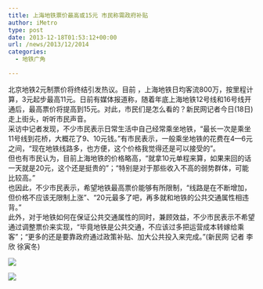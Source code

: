```yaml
---
title: 上海地铁票价最高或15元 市民称需政府补贴
author: iMetro
type: post
date: 2013-12-18T01:53:12+00:00
url: /news/2013/12/2014
categories:
  - 地铁广角

---
```

北京地铁2元制票价将终结引发热议。目前 ，上海地铁日均客流800万，按里程计算，3元起步最高11元。日前有媒体报道称，随着年底上海地铁12号线和16号线开通后，最高票价将提高到15元。对此，市民们是怎么看的？新民网记者今日(18日)走上街头，听听市民声音。  
采访中记者发现，不少市民表示日常生活中自己经常乘坐地铁，“最长一次是乘坐11号线到花桥，大概花了9、10元钱。”有市民表示，一般乘坐地铁的花费在4—6元之间，“现在地铁线路多，也方便，这个价格我觉得还是可以接受的”。  
但也有市民认为，目前上海地铁的价格略高，“就拿10元单程来算，如果来回的话一天就是20元，这个还是挺贵的”；“特别是对于那些收入不高的弱势群体，可能比较高。”  
也因此，不少市民表示，希望地铁最高票价能够有所限制，“线路是在不断增加，但价格不应该无限制上涨”、“20元最多了吧，再多就和地铁的公共交通属性相违背。”  
此外，对于地铁如何在保证公共交通属性的同时，兼顾效益，不少市民表示不希望通过调整票价来实现，“毕竟地铁是公共交通，不应该过多把运营成本转嫁给乘客”；“更多的还是要靠政府通过政策补贴、加大公共投入来完成。”(新民网 记者 李欣 徐寅冬)

![][1] 

![][2]

 [1]: http://ww1.sinaimg.cn/mw1024/5608bebejw1ebs831rlkmj20hs0afwfk.jpg
 [2]: http://ww2.sinaimg.cn/large/6793c6f2jw1ebnzzcm8pej20d4123jyn.jpg